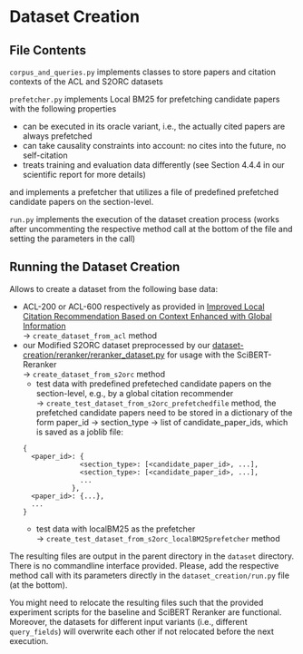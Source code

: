 # Dataset Creation

## File Contents
`corpus_and_queries.py` implements classes to store papers and citation contexts of the ACL and S2ORC datasets

`prefetcher.py` implements Local BM25 for prefetching candidate papers with the following properties
- can be executed in its oracle variant, i.e., the actually cited papers are always prefetched 
- can take causality constraints into account: no cites into the future, no self-citation
- treats training and evaluation data differently (see Section 4.4.4 in our scientific report for more details)

and implements a prefetcher that utilizes a file of predefined prefetched candidate papers on the section-level.  

`run.py` implements the execution of the dataset creation process (works after uncommenting the respective method call at the bottom of the file
and setting the parameters in the call)

## Running the Dataset Creation
Allows to create a dataset from the following base data:
- ACL-200 or ACL-600 respectively as provided in [Improved Local Citation Recommendation Based on Context Enhanced with Global Information](https://aclanthology.org/2020.sdp-1.11/)  
    &rarr; `create_dataset_from_acl` method
- our Modified S2ORC dataset preprocessed by our [dataset-creation/reranker/reranker_dataset.py](https://github.com/Data-Science-2Like/dataset-creation/blob/main/reranker/) for usage with the SciBERT-Reranker  
    &rarr; `create_dataset_from_s2orc` method
  - test data with predefined prefeteched candidate papers on the section-level, e.g., by a global citation recommender   
      &rarr; `create_test_dataset_from_s2orc_prefetchedfile` method, the prefetched candidate papers need to be stored in a dictionary of the form paper_id &rarr; section_type &rarr; list of candidate_paper_ids, which is saved as a joblib file:
  ```
  {
    <paper_id>: {
                <section_type>: [<candidate_paper_id>, ...],
                <section_type>: [<candidate_paper_id>, ...],
                ...
              },
    <paper_id>: {...},
    ...
  }
  ```
  - test data with localBM25 as the prefetcher   
      &rarr; `create_test_dataset_from_s2orc_localBM25prefetcher` method

The resulting files are output in the parent directory in the `dataset` directory.  
There is no commandline interface provided. Please, add the respective method call with its parameters directly in the `dataset_creation/run.py` file (at the bottom).

You might need to relocate the resulting files such that the provided experiment scripts for the baseline and SciBERT Reranker are functional.  
Moreover, the datasets for different input variants (i.e., different `query_fields`) will overwrite each other if not relocated before the next execution.

